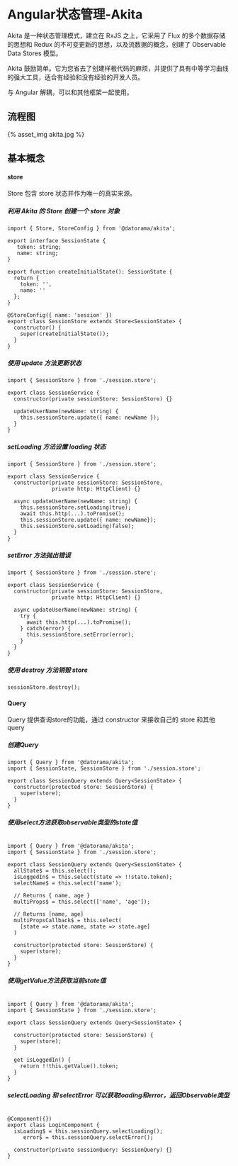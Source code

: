 
# Angular状态管理-Akita

Akita 是一种状态管理模式，建立在 RxJS 之上，它采用了 Flux 的多个数据存储的思想和 Redux 的不可变更新的思想，以及流数据的概念，创建了 Observable Data Stores 模型。

Akita 鼓励简单。它为您省去了创建样板代码的麻烦，并提供了具有中等学习曲线的强大工具，适合有经验和没有经验的开发人员。

与 Angular 解耦，可以和其他框架一起使用。

## 流程图

{% asset_img akita.jpg %}


## 基本概念

#### store

Store 包含 store 状态并作为唯一的真实来源。

##### 利用 Akita 的 Store 创建一个 store 对象

```
import { Store, StoreConfig } from '@datorama/akita';

export interface SessionState {
   token: string;
   name: string;
}

export function createInitialState(): SessionState {
  return {
    token: '',
    name: ''
  };
}

@StoreConfig({ name: 'session' })
export class SessionStore extends Store<SessionState> {
  constructor() {
    super(createInitialState());
  }
}
```

##### 使用 update 方法更新状态

```
import { SessionStore } from './session.store';

export class SessionService {
  constructor(private sessionStore: SessionStore) {}

  updateUserName(newName: string) {
    this.sessionStore.update({ name: newName });
  }
}
```

##### setLoading 方法设置 loading 状态

```
import { SessionStore } from './session.store';

export class SessionService {
  constructor(private sessionStore: SessionStore,
              private http: HttpClient) {}

  async updateUserName(newName: string) {
    this.sessionStore.setLoading(true);
    await this.http(...).toPromise();
    this.sessionStore.update({ name: newName});
    this.sessionStore.setLoading(false);
  }
}
```

##### setError 方法抛出错误

```
import { SessionStore } from './session.store';

export class SessionService {
  constructor(private sessionStore: SessionStore,
              private http: HttpClient) {}

  async updateUserName(newName: string) {
    try {
      await this.http(...).toPromise();
    } catch(error) {
      this.sessionStore.setError(error);
    }
  }
}
```

##### 使用 destroy 方法销毁 store

```
sessionStore.destroy();
```

#### Query

Query 提供查询store的功能，通过 constructor 来接收自己的 store 和其他 query

##### 创建Query

```
import { Query } from '@datorama/akita';
import { SessionState, SessionStore } from './session.store';

export class SessionQuery extends Query<SessionState> {  
  constructor(protected store: SessionStore) {
    super(store);
  }
}
```

##### 使用select方法获取observable类型的state值

```

import { Query } from '@datorama/akita';
import { SessionState } from './session.store';

export class SessionQuery extends Query<SessionState> {
  allState$ = this.select();
  isLoggedIn$ = this.select(state => !!state.token);
  selectName$ = this.select('name');

  // Returns { name, age }
  multiProps$ = this.select(['name', 'age']);

  // Returns [name, age]
  multiPropsCallback$ = this.select(
    [state => state.name, state => state.age]
  )
  
  constructor(protected store: SessionStore) {
    super(store);
  }
}
```

##### 使用getValue方法获取当前state值

```

import { Query } from '@datorama/akita';
import { SessionState } from './session.store';

export class SessionQuery extends Query<SessionState> {

  constructor(protected store: SessionStore) {
    super(store);
  }

  get isLoggedIn() {
    return !!this.getValue().token;
  }
}
```

##### selectLoading 和 selectError 可以获取loading和error，返回Observable类型

```

@Component({})
export class LoginComponent {
  isLoading$ = this.sessionQuery.selectLoading();
	 error$ = this.sessionQuery.selectError();

  constructor(private sessionQuery: SessionQuery) {}
}
```
